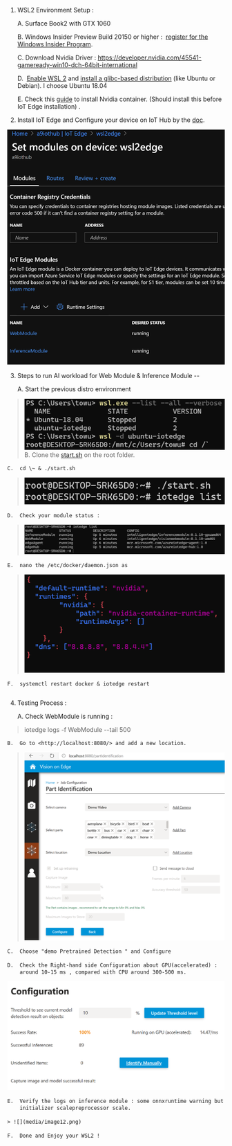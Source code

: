 1.  WSL2 Environment Setup :

    A.  Surface Book2 with GTX 1060

    B.  Windows Insider Preview Build 20150 or higher :  [register for
        the Windows Insider
        Program](https://insider.windows.com/getting-started/#register).

    C.  Download Nvidia Driver :
        <https://developer.nvidia.com/45541-gameready-win10-dch-64bit-international>

    D.   [Enable WSL
        2](https://docs.microsoft.com/en-us/windows/wsl/install-win10) and [install
        a glibc-based
        distribution](https://docs.microsoft.com/en-us/windows/wsl/install-win10#install-your-linux-distribution-of-choice) (like
        Ubuntu or Debian). I choose Ubuntu 18.04

    E.  Check this
        [guide](https://docs.nvidia.com/cuda/wsl-user-guide/index.html#setting-containers)
        to install Nvidia container. (Should install this before IoT
        Edge installation) .

2.  Install IoT Edge and Configure your device on IoT Hub by the
    [doc](https://docs.microsoft.com/en-us/azure/iot-edge/how-to-install-iot-edge-linux).

![](media/image3.png)

3.  Steps to run AI workload for Web Module & Inference Module --

    A.  Start the previous distro environment

> ![](media/image4.png)
    B.  Clone the
    [start.sh](https://github.com/tommywu052/azure-intelligent-edge-patterns/blob/master/factory-ai-vision/wsl2/start.sh)
    on the root folder.

    C.  cd \~ & ./start.sh

> ![](media/image5.png)

    D.  Check your module status :

> ![](media/image6.png)

    E.  nano the /etc/docker/daemon.json as

> ![](media/image7.png)

    F.  systemctl restart docker & iotedge restart

```{=html}
```
4.  Testing Process :

    A.  Check WebModule is running :

> iotedge logs -f WebModule \--tail 500

    B.  Go to <http://localhost:8080/> and add a new location.

> ![](media/image9.png)

    C.  Choose "demo Pretrained Detection " and Configure

    D.  Check the Right-hand side Configuration about GPU(accelerated) :
        around 10-15 ms , compared with CPU around 300-500 ms.

![](media/image11.png)

    E.  Verify the logs on inference module : some onnxruntime warning but
        initializer scalepreprocessor scale.

    > ![](media/image12.png)

    F.  Done and Enjoy your WSL2 !
